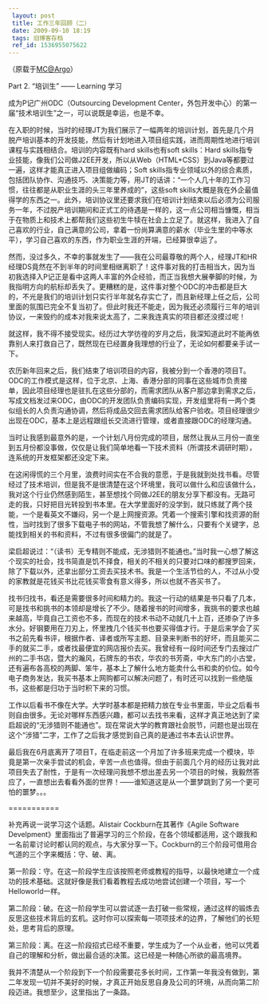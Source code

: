 ```yaml
---
 layout: post
 title: 工作三年回顾（二）
 date: 2009-09-10 18:19
 tags: 旧博客存档
 ref_id: 1536955075622
---
```

（原载于[MC@Argo](http://argo.sysu.edu.cn/bbscon?board=MC&file=M.1252578018.A)）

Part 2. “培训生” —— Learning  学习

成为P记广州ODC（Outsourcing Development Center，外包开发中心）的第一届“技术培训生”之一，可以说既是幸运，也是不幸。

在入职的时候，当时的经理JT为我们展示了一幅两年的培训计划，首先是几个月脱产培训基本的开发技能，然后有计划地进入项目组实践，进而周期性地进行培训课程与实践相结合。培训的内容既有hard
skills也有soft skills：Hard
skills指专业技能，像我们公司做J2EE开发，所以从Web（HTML+CSS）到Java等都要过一遍，这样才能真正进入项目组做编码；Soft
skills指专业领域以外的综合素质，包括团队协作、沟通技巧、决策能力等，用JT的话讲：“一个人几十年的工作习惯，往往都是从职业生涯的头三年里养成的”，这些soft
skills大概是我在外企最值得学的东西之一。此外，培训协议里还要求我们在培训计划结束以后必须为公司服务一年，不过脱产培训期间和正式工的待遇是一样的，这一点公司相当慷慨，相当于在物质上和技术上都帮我们这些初生牛犊在社会上立足了。就这样，我进入了自己喜欢的行业，自己满意的公司，拿着一份尚算满意的薪水（毕业生里的中等水平），学习自己喜欢的东西，作为职业生涯的开端，已经算很幸运了。

然而，没过多久，不幸的事就发生了——我在公司最尊敬的两个人，经理JT和HR经理DS竟然在不到半年的时间里相继离职了！这件事对我的打击相当大，因为当初我选择入P记正是看中这两人丰富的外企经验，而正当我想大展拳脚的时候，为我指明方向的航标却丢失了。更糟糕的是，这件事对整个ODC的冲击都是巨大的，不光是我们的培训计划只实行半年就名存实亡了，而且新经理上任之后，公司里面的氛围已完全不复当初了。但此时我还不能走，因为我还必须履行三年的培训协议，一来毁约的成本对我来说太高了，二来我连真实的项目都还没摸过呢！

就这样，我不得不接受现实。经历过大学彷徨的岁月之后，我深知道此时不能再依靠别人来打救自己了，既然现在已经置身我理想的行业了，无论如何都要亲手试一下。

农历新年回来之后，我们结束了培训项目的内容，我被分到一个香港的项目T。ODC的工作模式是这样，位于北京、上海、香港分部的同事在这些城市负责接单，因此项目经理也是驻扎在这些分部的，而需求团队从客户那边拿到需求之后，写成文档发过来ODC，由ODC的开发团队负责编码实现，开发组里将有一两个类似组长的人负责沟通协调，然后将成品交回去需求团队给客户验收。项目经理很少出现在ODC，基本上是远程跟组长交流进行管理，或者直接跟ODC的经理沟通。

当时让我感到最意外的是，一个计划八月份完成的项目，居然让我从三月份一直坐到五月份都没事做，仅仅是让我们简单地看一下技术资料（所谓技术调研时期），连系统的开发框架都还没定下来。

在这闲得慌的三个月里，浪费时间实在不合我的意愿，于是我就到处找书看。尽管经过了技术培训，但是我不是很清楚在这个环境里，我可以做什么和应该做什么，我对这个行业仍然感到陌生，甚至想找个同做J2EE的朋友分享下都没有。无路可走的我，只好把目光转投到书本里。在大学里面好的没学到，就只练就了两个技能，一个是看英文不嫌闷，另一个是上网搜资源。凭着一个搜索引擎和找资源的耐性，当时找到了很多下载电子书的网站，不管我想了解什么，只要有个关键字，总能找到相关的书和资料，不过有很多很偏门的就是了。

梁启超说过：“（读书）无专精则不能成，无涉猎则不能通也。”当时我一心想了解这个现实的社会，找书简直是饥不择食，相关的不相关的只要对口味的都搜罗回来，除了下载以外，还拿出部分工资去买技术书。我是一个生活节俭的人，不过从小受的家教就是花钱买书比花钱买零食有意义得多，所以也就不吝买书了。

找书归找书，看还是需要很多时间和精力的。我这一行动的结果是书只看了几本，可是找书和挑书的本领却是增长了不少。随着搜书的时间增多，我挑书的要求也越来越高，毕竟自己工资也不多，而现在的技术书动不动就几十上百，还掺杂了许多水分。好钢要用在刀刃上，怀里拽几个钱买书也要买得值才行。于是后来学会了买书之前先看书评，根据作者、译者或所写主题、目录来判断书的好坏，而且能买二手的就买二手，或者找最便宜的网店报价去买。我曾经有一段时间还专门去搜过广州的二手书店，暨大的瀚风，石牌东的书农，华农的书芳斋，中大东门的小古堂，还有遍布各高校的两脚、笨牛，基本上了解什么地方能卖什么书和卖的价位。如今电子商务发达，我买书基本上网购都可以解决问题了，有时还可以找到一些绝版书，这些都是归功于当时积下来的习惯。

工作以后看书不像在大学。大学时基本都是把精力放在专业书里面，毕业之后看书则自由很多。无论对哪样东西感兴趣，都可以去找书来看，这样才真正地达到了梁启超说的“无涉猎则不能通也”。现在常说大学的教育跟社会脱节，问题也是出现在这个“涉猎”二字，工作了之后我才感觉到自己真的是通过书本去认识世界。

最后我在6月底离开了项目T，在临走前这一个月加了许多班来完成一个模块，毕竟是第一次亲手尝试的机会，辛苦一点也值得。但由于前面几个月的经历让我对此项目失去了耐性，于是有一次经理问我想不想出差去另一个项目的时候，我毅然答应了，一直想出去看看外面的世界！——谁知道这是从一个噩梦跳到了另一个更可怕的噩梦。。。

===========

补充再说一说学习这个话题。Alistair Cockburn在其著作《Agile Software
Develpment》里面指出了普遍学习的三个阶段，在各个领域都适用，这个跟我和一名前辈讨论时都认同的观点，与大家分享一下。Cockburn的三个阶段可借用合气道的三个字来概括：守、破、离。

第一阶段：守。在这一阶段学生应该按照老师或教程的指导，以最快地建立一个成功的技术基础。这就好像是我们看着教程去成功地尝试创建一个项目，写一个Helloworld一样。

第二阶段：破。在这一阶段学生可以尝试逐一去打破一些常规，通过这样的锻炼去反思这些技术背后的玄机。这时你可以探索每一项项技术的边界，了解他们的长短处，思考背后的原理。

第三阶段：离。在这一阶段招式已经不重要，学生成为了一个从业者，他可以凭着自己的理解和分析，做出最合适的决策。这已经是一种随心所欲的最高境界。

我并不清楚从一个阶段到下一个阶段需要花多长时间，工作第一年我没有做到，第二年发现一切并不美好的时候，才真正开始反思自身及公司的环境，从而向第二阶段迈进。我想至少，这里指出了一条路。

